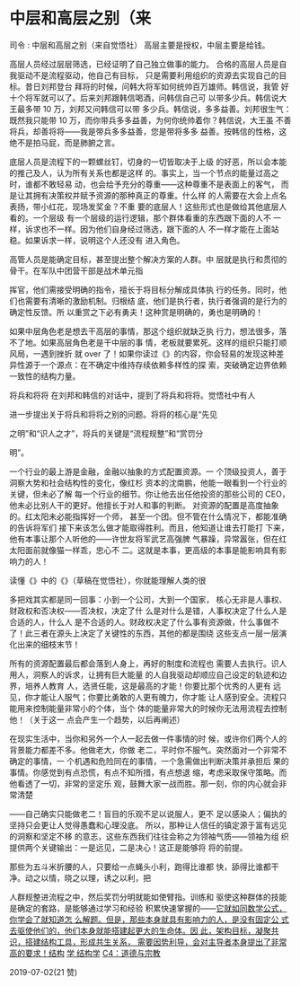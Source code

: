 # 中层和高层之别（来

司令 : 中层和高层之别（来自觉悟社） 高层主要是授权，中层主要是给钱。

高层人员经过层层筛选，已经证明了自己独立做事的能力。 合格的高层人员是自我驱动不是流程驱动，他自己有目标， 只是需要利用组织的资源去实现自己的目标。昔日刘邦登台 拜将的时候，问韩大将军如何统帅百万雄师。韩信说，我管 好十个将军就可以了。后来刘邦跟韩信喝酒，问韩信自己可 以带多少兵。韩信说大王最多带 10 万，刘邦又问韩信可以带 多少兵。韩信说，多多益善。刘邦很生气：既然我只能带 10 万，而你带兵多多益善，为何你统帅着你？韩信说，大王虽 不善将兵，却善将将——我是带兵多多益善，您是带将多多 益善。按韩信的性格，这绝不是拍马屁，而是肺腑之言。

底层人员是流程下的一颗螺丝钉，切身的一切皆取决于上级 的好恶，所以会本能的推己及人，认为所有关系也都是这样 的。事实上，当一个节点的能量过高之时，谁都不敢轻易 动，也会给予充分的尊重——这种尊重不是表面上的客气， 而是让其拥有决策权并赋予资源的那种真正的尊重。什么样 的人需要在大会上点名表扬，带小红花，现场发奖金？不重 要的底层人！这些形式也是做给其他底层人看的。一个层级 有一个层级的运行逻辑，那个群体看重的东西跟下面的人不 一样，诉求也不一样。因为他们自身经过筛选，跟下面的人 不一样才能在上面站稳。如果诉求一样，说明这个人还没有 进入角色。

高管人员是能确定目标，甚至提出整个解决方案的人群。中 层就是执行和贯彻的骨干。在军队中团营干部是战术单元指

挥官，他们需接受明确的指令，擅长于将目标分解成具体执 行的任务。同时，他们也需要有清晰的激励机制。归根结 底，他们是执行者，执行者强调的是行为的确定性反馈。所 以重赏之下必有勇夫！这种赏是明确的，勇也是明确的！

如果中层角色老是想去干高层的事情，那这个组织就缺乏执 行力，想法很多，落不了地。如果高层角色老是干中层的事 情，老板就要累死。这样的组织只能打顺风局，一遇到挫折 就 over 了！如果你读过《》的内容，你会轻易的发现这种差 异性源于一个源点：在不确定中维持存续依赖多样性的探 索，突破确定边界依赖一致性的结构力量。

将兵和将将 在刘邦和韩信的对话中，提到了将兵和将将。觉悟社中有人

进一步提出关于将兵和将将之别的问题。将将的核心是“先见

之明”和“识人之才”，将兵的关键是“流程规整”和“赏罚分

明”。

一个行业的最上游是金融，金融以抽象的方式配置资源。一 个顶级投资人，善于洞察大势和社会结构性的变化，像红杉 资本的沈南鹏，他能一眼看到一个行业的关键，但未必了解 每一个行业的细节。你让他去出任他投资的那些公司的 CEO，他未必比别人干的更好。他擅长于对人和事的判断。 对资源的配置是高度抽象的。红太阳未必能指挥好一个师， 甚至一个团。但不管在什么情况下，都能准确的告诉将军们 接下来该怎么做才能取得胜利。而且，他知道让谁去打能打 下来，他有本事让那个人听他的——许世友将军武艺高强脾 气暴躁，异常嚣张，但在红太阳面前就像猫一样乖，忠心不 二。这就是本事，更高级的本事是能影响具有影响力的人！

读懂《》中的《》（草稿在觉悟社），你就能理解人类的很

多把戏其实都是同一回事：小到一个公司，大到一个国家， 核心无非是人事权、财政权和否决权——否决权，决定了什 么是对什么是错，人事权决定了什么人是合适的人，什么人 是不合适的人。财政权决定了什么事有资源做，什么事做不 了！此三者在源头上决定了关键性的东西，其他的都是围绕 这些支点一层一层演化出来的细枝末节！

所有的资源配置最后都会落到人身上，再好的制度和流程也 需要人去执行。识人用人，洞察人的诉求，让拥有巨大能量 的人自我驱动却顺应自己设定的轨迹和边界，培养人教育 人，选贤任能，这是最高的才能！你要比那个优秀的人更有 远见，你才能让人服气；你要比勇敢的人更有魄力，你才能 让人感到安全。流程只能用来控制能量非常小的个体，当个 体的能量非常大的时候你无法用流程去控制他！（关于这一 点会产生一个趋势，以后再阐述）

在现实生活中，当你和另外一个人一起去做一件事情的时 候，或许你们两个人的背景能力都差不多。他做老大，你做 老二，平时你不服气。突然面对一个非常不确定的事情，一 个机遇和危险同在的事情，一个急需做出判断决策并承担后 果的事情。你感觉到有点恐慌，有点不知所措，有点想退 缩，考虑采取保守策略。而他看透了一切，非常的坚定乐 观，鼓舞大家一战而胜。那一刻，你的内心就会非常清楚

——自己确实只能做老二！盲目的乐观不足以说服人，更不 足以感染人；偏执的坚持只会更让人觉得愚蠢和心理没底。 所以，那种让人信任的镇定源于富有远见的洞察和坚定不移 的意志，这些东西我们往往会称之为领袖气质——领袖为组 织提供两个关键输出：一是远见，二是决心！这正是能够将 将的前提。

那些为五斗米折腰的人，只要给一点蝇头小利，跑得比谁都 快，舔得比谁都干净。动之以情，晓之以理，诱之以利，把

人群规整进流程之中，然后奖罚分明就能如使臂指。训练和 驱使这种群体的技能是确定的套路，是能够通过学习和经验 积累快速掌握的——[它就如同数学公式，你学会了就知道怎 么解题。但是，那些本身就具有影响力的人，是没有固定公 式去驱使他们的，他们本身就能搭建起更大的生命体。因 此，架构目标，凝聚共识，搭建结构工具，形成共生关系， 需要因势利导，会对主导者本身提出了非常高的要求！](https://wx.zsxq.com/mweb/views/weread/search.html?keyword=%E7%BB%93%E6%9E%84%E5%AD%A6)[结构](https://wx.zsxq.com/mweb/views/weread/search.html?keyword=%E7%BB%93%E6%9E%84%E5%AD%A6) [](https://wx.zsxq.com/mweb/views/weread/search.html?keyword=%E7%BB%93%E6%9E%84%E5%AD%A6) [学 结构学](https://wx.zsxq.com/mweb/views/weread/search.html?keyword=%E7%BB%93%E6%9E%84%E5%AD%A6) [](https://wx.zsxq.com/mweb/views/weread/search.html?keyword=C4%EF%BC%9A%E9%81%93%E5%BE%B7%E4%B8%8E%E5%AE%97%E6%95%99) [C4](https://wx.zsxq.com/mweb/views/weread/search.html?keyword=C4%EF%BC%9A%E9%81%93%E5%BE%B7%E4%B8%8E%E5%AE%97%E6%95%99)[：道德与宗教](https://wx.zsxq.com/mweb/views/weread/search.html?keyword=C4%EF%BC%9A%E9%81%93%E5%BE%B7%E4%B8%8E%E5%AE%97%E6%95%99)

2019-07-02(21 赞)